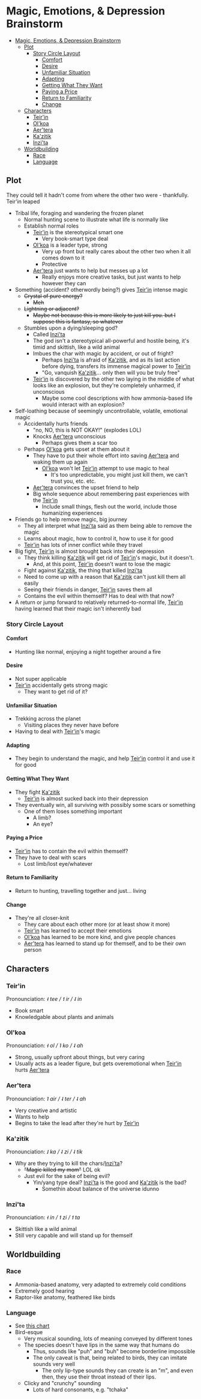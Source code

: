 # Magic, Emotions, & Depression Brainstorm

- [Magic, Emotions, & Depression Brainstorm](#magic-emotions--depression-brainstorm)
  - [Plot](#plot)
    - [Story Circle Layout](#story-circle-layout)
      - [Comfort](#comfort)
      - [Desire](#desire)
      - [Unfamiliar Situation](#unfamiliar-situation)
      - [Adapting](#adapting)
      - [Getting What They Want](#getting-what-they-want)
      - [Paying a Price](#paying-a-price)
      - [Return to Familiarity](#return-to-familiarity)
      - [Change](#change)
  - [Characters](#characters)
    - [Teir'in](#teirin)
    - [Ol'koa](#olkoa)
    - [Aer'tera](#aertera)
    - [Ka'zitik](#kazitik)
    - [Inzi'ta](#inzita)
  - [Worldbuilding](#worldbuilding)
    - [Race](#race)
    - [Language](#language)

## Plot
 They could tell it hadn't come from where the other two were - thankfully. Teir'in leaped
- Tribal life, foraging and wandering the frozen planet
  - Normal hunting scene to illustrate what life is normally like
  - Establish normal roles
    - [Teir'in](#teirin) is the stereotypical smart one
      - Very book-smart type deal
    - [Ol'koa](#olkoa) is a leader type, strong
      - Very up front but really cares about the other two when it all comes down to it
      - Protective
    - [Aer'tera](#aertera) just wants to help but messes up a lot
      - Really enjoys more creative tasks, but just wants to help however they can
- Something (accident? otherwordly being?) gives [Teir'in](#teirin) intense magic
  - ~~Crystal of pure energy?~~
    - ~~Meh~~
  - ~~Lightning or adjacent?~~
    - ~~Maybe not because this is more likely to just kill you. but I suppose this is fantasy, so whatever~~
  - Stumbles upon a dying/sleeping god?
    - Called [Inzi'ta](#inzita)
    - The god isn't a stereotypical all-powerful and hostile being, it's timid and skittish, like a wild animal
    - Imbues the char with magic by accident, or out of fright?
      - Perhaps [Inzi'ta](#inzita) is afraid of [Ka'zitik](#kazitik), and as its last action before dying, transfers its immense magical power to [Teir'in](#teirin)
      - "Go, vanquish [Ka'zitik](#kazitik)... only then will you be truly free"
    - [Teir'in](#teirin) is discovered by the other two laying in the middle of what looks like an explosion, but they're completely unharmed, if unconscious
      - Maybe some cool descriptions with how ammonia-based life would interact with an explosion?
- Self-loathing because of seemingly uncontrollable, volatile, emotional magic
  - Accidentally hurts friends
    - "no, NO, this is NOT OKAY!" (explodes LOL)
    - Knocks [Aer'tera](#aertera) unconscious
      - Perhaps gives them a scar too
  - Perhaps [Ol'koa](#olkoa) gets upset at them about it
    - They have to put their whole effort into saving [Aer'tera](#aertera) and waking them up again
      - [Ol'koa](#olkoa) won't let [Teir'in](#teirin) attempt to use magic to heal
        - It's too unpredictable, you might just kill them, we can't trust you, etc. etc.
    - [Aer'tera](#aertera) convinces the upset friend to help
    - Big whole sequence about remembering past experiences with the [Teir'in](#teirin)
      - Include small things, flesh out the world, include those humanizing experiences
- Friends go to help remove magic, big journey
  - They all interpret what [Inzi'ta](#inzita) said as them being able to remove the magic
  - Learns about magic, how to control it, how to use it for good
  - [Teir'in](#teirin) has lots of inner conflict while they travel
- Big fight, [Teir'in](#teirin) is almost brought back into their depression
  - They think killing [Ka'zitik](#kazitik) will get rid of [Teir'in](#teirin)'s magic, but it doesn't.
    - And, at this point, [Teir'in](#teirin) doesn't want to lose the magic
  - Fight against [Ka'zitik](#kazitik), the thing that killed [Inzi'ta](#inzita)
  - Need to come up with a reason that [Ka'zitik](#kazitik) can't just kill them all easily
  - Seeing their friends in danger, [Teir'in](#teirin) saves them all
  - Contains the evil within themself? Has to deal with that now?
- A return or jump forward to relatively returned-to-normal life, [Teir'in](#teirin) having learned that their magic isn't inherently bad

### Story Circle Layout

#### Comfort

- Hunting like normal, enjoying a night together around a fire

#### Desire

- Not super applicable
- [Teir'in](#teirin) accidentally gets strong magic
  - They want to get rid of it?

#### Unfamiliar Situation

- Trekking across the planet
  - Visiting places they never have before
- Having to deal with [Teir'in](#teirin)'s magic

#### Adapting

- They begin to understand the magic, and help [Teir'in](#teirin) control it and use it for good

#### Getting What They Want

- They fight [Ka'zitik](#kazitik)
  - [Teir'in](#teirin) is almost sucked back into their depression
- They eventually win, all surviving with possibly some scars or something
  - One of them loses something important
    - A limb?
    - An eye?

#### Paying a Price

- [Teir'in](#teirin) has to contain the evil within themself?
- They have to deal with scars
  - Lost limb/lost eye/whatever

#### Return to Familiarity

- Return to hunting, travelling together and just... living

#### Change

- They're all closer-knit
  - They care about each other more (or at least show it more)
  - [Teir'in](#teirin) has learned to accept their emotions
  - [Ol'koa](#olkoa) has learned to be more kind, and give people chances
  - [Aer'tera](#aertera) has learned to stand up for themself, and to be their own person

## Characters

### Teir'in

Pronounciation: *˧ tee / ˦ ir / ˨ in*

- Book smart
- Knowledgable about plants and animals

### Ol'koa

Pronounciation: *˧ ol / ˥ ko / ˨ ah*

- Strong, usually upfront about things, but very caring
- Usually acts as a leader figure, but gets overemotional when [Teir'in](#teirin) hurts [Aer'tera](#aertera)

### Aer'tera

Pronounciation: *˥ air / ˨ ter / ˨ ah*

- Very creative and artistic
- Wants to help
- Begins to take the lead after they're hurt by [Teir'in](#teirin)

### Ka'zitik

Pronounciation: *˩ ka / ˨ zi / ˨ tik*

- Why are they trying to kill the chars/[Inzi'ta](#inzita)?
  - ~~"Magic killed my mom"~~ LOL ok
  - Just evil for the sake of being evil?
    - Yin/yang type deal? [Inzi'ta](#inzita) is the good and [Ka'zitik](#kazitik) is the bad?
      - Somethin about balance of the universe idunno

### Inzi'ta

Pronounciation: *˧ in / ˦ zi / ˦ ta*

- Skittish like a wild animal
- Still very capable and will stand up for themself

## Worldbuilding

### Race

- Ammonia-based anatomy, very adapted to extremely cold conditions
- Extremely good hearing
- Raptor-like anatomy, feathered like birds

### Language

- See [this chart](https://docs.google.com/spreadsheets/d/1l8iJW_zHnasdyu4WT_wCIE6Pgs2X0nOBTq4dsTbzqdE/edit?usp=sharing)
- Bird-esque
  - Very musical sounding, lots of meaning conveyed by different tones
  - The species doesn't have lips in the same way that humans do
    - Thus, sounds like "puh" and "buh" become borderline impossible
    - The only caveat is that, being related to birds, they can imitate sounds very well
      - The only lip-type sounds they can create is an "m", and even then, they use their throat instead of their lips.
  - Clicky and "crunchy" sounding
    - Lots of hard consonants, e.g. "tchaka"
